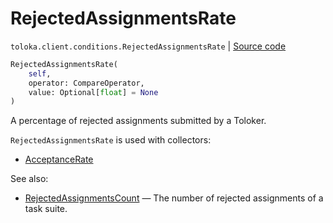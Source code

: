 # RejectedAssignmentsRate
`toloka.client.conditions.RejectedAssignmentsRate` | [Source code](https://github.com/Toloka/toloka-kit/blob/v1.1.4/src/client/conditions.py#L284)

```python
RejectedAssignmentsRate(
    self,
    operator: CompareOperator,
    value: Optional[float] = None
)
```

A percentage of rejected assignments submitted by a Toloker.


`RejectedAssignmentsRate` is used with collectors:
- [AcceptanceRate](toloka.client.collectors.AcceptanceRate.md)

See also:
- [RejectedAssignmentsCount](toloka.client.conditions.RejectedAssignmentsCount.md) — The number of rejected assignments of a task suite.

